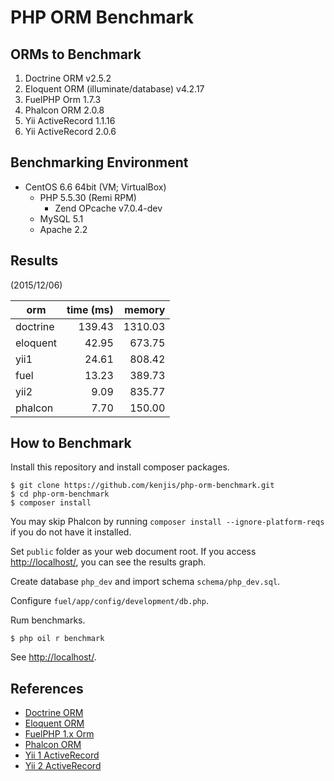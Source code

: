 # PHP ORM Benchmark

## ORMs to Benchmark

1. Doctrine ORM v2.5.2
1. Eloquent ORM (illuminate/database) v4.2.17
1. FuelPHP Orm 1.7.3
1. Phalcon ORM 2.0.8
1. Yii ActiveRecord 1.1.16
1. Yii ActiveRecord 2.0.6

## Benchmarking Environment

* CentOS 6.6 64bit (VM; VirtualBox)
  * PHP 5.5.30 (Remi RPM)
    * Zend OPcache v7.0.4-dev
  * MySQL 5.1
  * Apache 2.2

## Results

(2015/12/06)

|orm                |time (ms)|memory   |
|-------------------|--------:|--------:|
|doctrine           |   139.43|  1310.03|
|eloquent           |    42.95|   673.75|
|yii1               |    24.61|   808.42|
|fuel               |    13.23|   389.73|
|yii2               |     9.09|   835.77|
|phalcon            |     7.70|   150.00|

## How to Benchmark

Install this repository and install composer packages.

~~~
$ git clone https://github.com/kenjis/php-orm-benchmark.git
$ cd php-orm-benchmark
$ composer install
~~~

You may skip Phalcon by running `composer install --ignore-platform-reqs` if you do not have it installed.

Set `public` folder as your web document root. If you access <http://localhost/>, you can see the results graph.

Create database `php_dev` and import schema `schema/php_dev.sql`.

Configure `fuel/app/config/development/db.php`.

Rum benchmarks.

~~~
$ php oil r benchmark
~~~

See <http://localhost/>.

## References

* [Doctrine ORM](http://www.doctrine-project.org/projects/orm.html)
* [Eloquent ORM](https://github.com/illuminate/database)
* [FuelPHP 1.x Orm](http://fuelphp.com/docs/packages/orm/intro.html)
* [Phalcon ORM](http://docs.phalconphp.com/en/latest/reference/models.html)
* [Yii 1 ActiveRecord](http://www.yiiframework.com/doc/guide/1.1/en/database.ar)
* [Yii 2 ActiveRecord](http://www.yiiframework.com/doc-2.0/guide-db-active-record.html)
